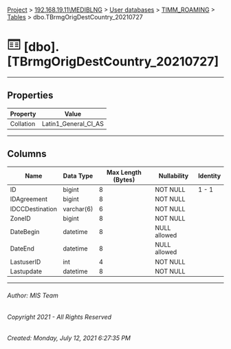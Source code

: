 #### 

[Project](../../../../index.md) > [192.168.19.11\\MEDIBLNG](../../../index.md) > [User databases](../../index.md) > [TIMM_ROAMING](../index.md) > [Tables](Tables.md) > dbo.TBrmgOrigDestCountry_20210727

# ![Tables](../../../../Images/Table32.png) [dbo].[TBrmgOrigDestCountry_20210727]

---

## <a name="#properties"></a>Properties

| Property | Value |
|---|---|
| Collation | Latin1_General_CI_AS |


---

## <a name="#columns"></a>Columns

| Name | Data Type | Max Length (Bytes) | Nullability | Identity |
|---|---|---|---|---|
| ID | bigint | 8 | NOT NULL | 1 - 1 |
| IDAgreement | bigint | 8 | NOT NULL |  |
| IDCCDestination | varchar(6) | 6 | NOT NULL |  |
| ZoneID | bigint | 8 | NOT NULL |  |
| DateBegin | datetime | 8 | NULL allowed |  |
| DateEnd | datetime | 8 | NULL allowed |  |
| LastuserID | int | 4 | NOT NULL |  |
| Lastupdate | datetime | 8 | NOT NULL |  |


---

###### Author:  MIS Team

###### Copyright 2021 - All Rights Reserved

###### Created: Monday, July 12, 2021 6:27:35 PM


